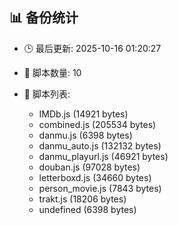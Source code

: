 ## 📊 备份统计

- 🕒 最后更新: 2025-10-16 01:20:27
- 📁 脚本数量: 10
- 📄 脚本列表:

  - IMDb.js (14921 bytes)
  - combined.js (205534 bytes)
  - danmu.js (6398 bytes)
  - danmu_auto.js (132132 bytes)
  - danmu_playurl.js (46921 bytes)
  - douban.js (97028 bytes)
  - letterboxd.js (34660 bytes)
  - person_movie.js (7843 bytes)
  - trakt.js (18206 bytes)
  - undefined (6398 bytes)
